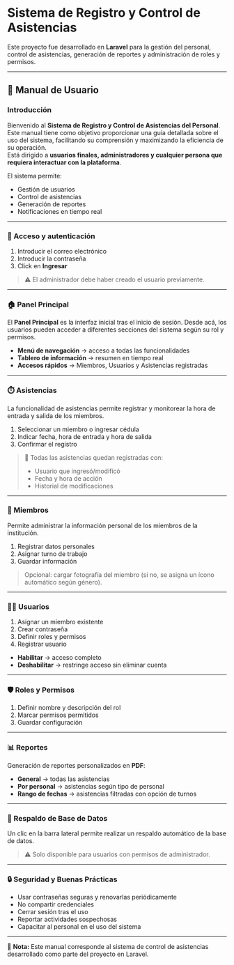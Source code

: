 # Sistema de Registro y Control de Asistencias

Este proyecto fue desarrollado en **Laravel** para la gestión del personal, control de asistencias, generación de reportes y administración de roles y permisos.

---

## 📖 Manual de Usuario

### Introducción
Bienvenido al **Sistema de Registro y Control de Asistencias del Personal**.  
Este manual tiene como objetivo proporcionar una guía detallada sobre el uso del sistema, facilitando su comprensión y maximizando la eficiencia de su operación.  
Está dirigido a **usuarios finales, administradores y cualquier persona que requiera interactuar con la plataforma**.

El sistema permite:
- Gestión de usuarios  
- Control de asistencias  
- Generación de reportes  
- Notificaciones en tiempo real  

---

### 🔑 Acceso y autenticación
1. Introducir el correo electrónico  
2. Introducir la contraseña  
3. Click en **Ingresar**

> ⚠️ El administrador debe haber creado el usuario previamente.

---

### 🏠 Panel Principal
El **Panel Principal** es la interfaz inicial tras el inicio de sesión. Desde acá, los usuarios pueden acceder a diferentes secciones del sistema según su rol y permisos.

- **Menú de navegación** → acceso a todas las funcionalidades  
- **Tablero de información** → resumen en tiempo real  
- **Accesos rápidos** → Miembros, Usuarios y Asistencias registradas  

---

### ⏱️ Asistencias
La funcionalidad de asistencias permite registrar y monitorear la hora de entrada y salida de los miembros.

1. Seleccionar un miembro o ingresar cédula  
2. Indicar fecha, hora de entrada y hora de salida  
3. Confirmar el registro  

> 📝 Todas las asistencias quedan registradas con:  
> - Usuario que ingresó/modificó  
> - Fecha y hora de acción  
> - Historial de modificaciones  

---

### 👥 Miembros
Permite administrar la información personal de los miembros de la institución.

1. Registrar datos personales  
2. Asignar turno de trabajo  
3. Guardar información  

> Opcional: cargar fotografía del miembro (si no, se asigna un ícono automático según género).

---

### 🧑‍💻 Usuarios
1. Asignar un miembro existente  
2. Crear contraseña  
3. Definir roles y permisos  
4. Registrar usuario  

- **Habilitar** → acceso completo  
- **Deshabilitar** → restringe acceso sin eliminar cuenta  

---

### 🛡️ Roles y Permisos
1. Definir nombre y descripción del rol  
2. Marcar permisos permitidos  
3. Guardar configuración  

---

### 📊 Reportes
Generación de reportes personalizados en **PDF**:

- **General** → todas las asistencias  
- **Por personal** → asistencias según tipo de personal  
- **Rango de fechas** → asistencias filtradas con opción de turnos  

---

### 💾 Respaldo de Base de Datos
Un clic en la barra lateral permite realizar un respaldo automático de la base de datos.  

> ⚠️ Solo disponible para usuarios con permisos de administrador.

---

### 🔒 Seguridad y Buenas Prácticas
- Usar contraseñas seguras y renovarlas periódicamente  
- No compartir credenciales  
- Cerrar sesión tras el uso  
- Reportar actividades sospechosas  
- Capacitar al personal en el uso del sistema  

---

📌 **Nota:** Este manual corresponde al sistema de control de asistencias desarrollado como parte del proyecto en Laravel.
